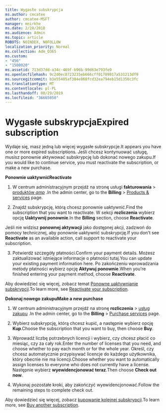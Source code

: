 ```yaml
---
title: Wygasłe subskrypcja
ms.author: cmcatee
author: cmcatee-MSFT
manager: mnirkhe
ms.date: 2/28/2018
ms.audience: Admin
ms.topic: article
ROBOTS: NOINDEX, NOFOLLOW
localization_priority: Normal
ms.collection: Adm_O365
ms.custom:
- "456"
- "1500020"
ms.assetid: 713d37dd-a34c-469f-b96b-99d63e793fe9
ms.openlocfilehash: 9c2d0ec8723235eb666cff01789817a531213df9
ms.sourcegitcommit: b3e55405af384e868fcd32ea794eb15d1356c3fc
ms.translationtype: MT
ms.contentlocale: pl-PL
ms.lasthandoff: 08/29/2019
ms.locfileid: "36665050"
---
```

# <a name="expired-subscription"></a><span data-ttu-id="f015e-102">Wygasłe subskrypcja</span><span class="sxs-lookup"><span data-stu-id="f015e-102">Expired subscription</span></span>

<span data-ttu-id="f015e-103">Wydaje się, masz jedną lub więcej wygasłe subskrypcje.</span><span class="sxs-lookup"><span data-stu-id="f015e-103">It appears you have one or more expired subscriptions.</span></span> <span data-ttu-id="f015e-104">Jeśli chcesz kontynuować usługę, musisz ponownie aktywować subskrypcję lub dokonać nowego zakupu.</span><span class="sxs-lookup"><span data-stu-id="f015e-104">If you would like to continue service, you must reactivate the subscription, or make a new purchase.</span></span>
  
<span data-ttu-id="f015e-105">**Ponownie uaktywnić**</span><span class="sxs-lookup"><span data-stu-id="f015e-105">**Reactivate**</span></span>
  
1. <span data-ttu-id="f015e-106">W centrum administracyjnym przejdź na stronę usługi **fakturowania** \> [produktów _amp_](https://go.microsoft.com/fwlink/p/?linkid=842054) .</span><span class="sxs-lookup"><span data-stu-id="f015e-106">In the admin center, go to the **Billing** \> [Products & services](https://go.microsoft.com/fwlink/p/?linkid=842054) page.</span></span>

2. <span data-ttu-id="f015e-107">Znajdź subskrypcję, którą chcesz ponownie uaktywnić.</span><span class="sxs-lookup"><span data-stu-id="f015e-107">Find the subscription that you want to reactivate.</span></span> <span data-ttu-id="f015e-108">W sekcji **rozliczenia** wybierz opcję **Uaktywnij ponownie**.</span><span class="sxs-lookup"><span data-stu-id="f015e-108">In the **Billing** section, choose **Reactivate**.</span></span>

<span data-ttu-id="f015e-109">Jeśli nie widzisz **ponownej aktywacji** jako dostępnej akcji, zadzwoń do pomocy technicznej, aby ponownie uaktywnić subskrypcję.</span><span class="sxs-lookup"><span data-stu-id="f015e-109">If you don't see **Reactivate** as an available action, call support to reactivate your subscription.</span></span>

3. <span data-ttu-id="f015e-110">Potwierdź szczegóły płatności.</span><span class="sxs-lookup"><span data-stu-id="f015e-110">Confirm your payment details.</span></span> <span data-ttu-id="f015e-111">Możesz zaktualizować istniejące informacje o płatności tutaj.</span><span class="sxs-lookup"><span data-stu-id="f015e-111">You can update your existing payment information here.</span></span> <span data-ttu-id="f015e-112">Po zakończeniu wprowadzania metody płatności wybierz opcję **Aktywuj ponownie**.</span><span class="sxs-lookup"><span data-stu-id="f015e-112">When you're finished entering your payment method, choose **Reactivate**.</span></span>

<span data-ttu-id="f015e-113">Aby dowiedzieć się więcej, zobacz temat [Ponowne uaktywnianie subskrypcji](https://docs.microsoft.com/office365/admin/subscriptions-and-billing/reactivate-your-subscription).</span><span class="sxs-lookup"><span data-stu-id="f015e-113">To learn more, see [Reactivate your subscription](https://docs.microsoft.com/office365/admin/subscriptions-and-billing/reactivate-your-subscription).</span></span>

<span data-ttu-id="f015e-114">**Dokonaj nowego zakupu**</span><span class="sxs-lookup"><span data-stu-id="f015e-114">**Make a new purchase**</span></span>
  
1. <span data-ttu-id="f015e-115">W centrum administracyjnym przejdź na stronę **rozliczenia** \> [usług zakupu](https://go.microsoft.com/fwlink/p/?linkid=868433) .</span><span class="sxs-lookup"><span data-stu-id="f015e-115">In the admin center, go to the **Billing** \> [Purchase services](https://go.microsoft.com/fwlink/p/?linkid=868433) page.</span></span>

2. <span data-ttu-id="f015e-116">Wybierz subskrypcję, którą chcesz kupić, a następnie wybierz opcję **Kup**.</span><span class="sxs-lookup"><span data-stu-id="f015e-116">Choose the subscription that you want to buy, then choose **Buy**.</span></span>

3. <span data-ttu-id="f015e-117">Wprowadź liczbę potrzebnych licencji i wybierz, czy chcesz płacić co miesiąc, czy za cały rok.</span><span class="sxs-lookup"><span data-stu-id="f015e-117">Enter the number of licenses that you need, and choose whether to pay each month or for the whole year.</span></span> <span data-ttu-id="f015e-118">Określ, czy chcesz automatycznie przypisywać licencje do każdego użytkownika, który obecnie nie ma licencji.</span><span class="sxs-lookup"><span data-stu-id="f015e-118">Choose whether you want to automatically assign licenses to everyone who does not currently have a license.</span></span> <span data-ttu-id="f015e-119">Następnie wybierz **wyewidencjonować teraz**.</span><span class="sxs-lookup"><span data-stu-id="f015e-119">Then choose **Check out now**.</span></span>

4. <span data-ttu-id="f015e-120">Wykonaj pozostałe kroki, aby zakończyć wyewidencjonować.</span><span class="sxs-lookup"><span data-stu-id="f015e-120">Follow the remaining steps to complete check out.</span></span>

<span data-ttu-id="f015e-121">Aby dowiedzieć się więcej, zobacz [kupowanie kolejnej subskrypcji](https://docs.microsoft.com/office365/admin/subscriptions-and-billing/buy-another-subscription).</span><span class="sxs-lookup"><span data-stu-id="f015e-121">To learn more, see [Buy another subscription](https://docs.microsoft.com/office365/admin/subscriptions-and-billing/buy-another-subscription).</span></span>
